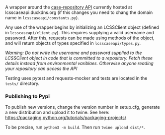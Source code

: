 A wrapper around the [case-repository API](https://github.com/SKAshwin/case-repository) currently hosted at lcsscaseapi.duckdns.org (if this changes you need to chang the domain name in `lcsscaseapi/constants.py`).

Any use of the wrapper begins by initializing an LCSSClient object (defined in `lcsscaseapi/client.py`). This requires supplying a valid username and password. After this, requests can be made using methods of the object, and will return objects of types specified in `lcsscaseapi/types.py`. 

*Warning: Do not write the username and password supplied to the LCSSClient object in code that is committed to a repository. Fetch these details instead from environmental variblaes. Otherwise anyone reading your repository can access the API*

Testing uses pytest and requests-mocker and tests are located in the `tests/` directory.

### Publishing to Pypi

To publish new versions, change the version number in setup.cfg, generate a new distribution and upload it to twine. See here: https://packaging.python.org/tutorials/packaging-projects/ 

To be precise, run `python3 -m build`. Then run `twine upload dist/*`.
